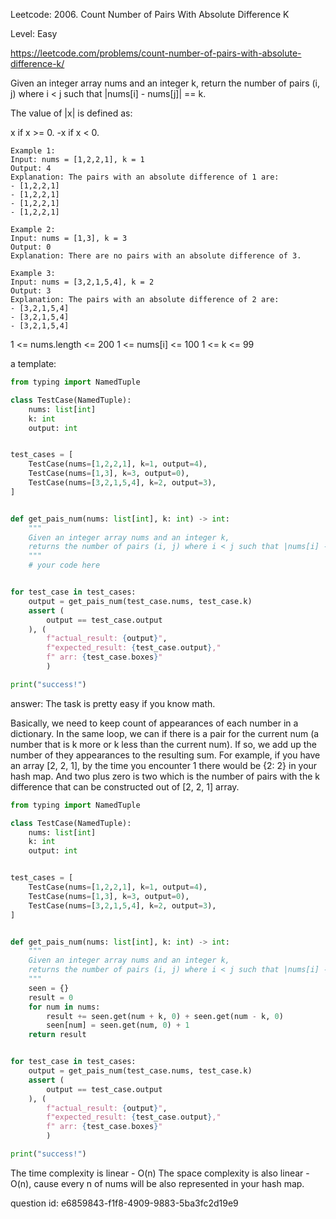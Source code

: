 Leetcode: 2006. Count Number of Pairs With Absolute Difference K

Level: Easy

https://leetcode.com/problems/count-number-of-pairs-with-absolute-difference-k/

Given an integer array nums and an integer k, 
return the number of pairs (i, j) where i < j such that |nums[i] - nums[j]| == k.

The value of |x| is defined as:

x if x >= 0.
-x if x < 0.

```
Example 1:
Input: nums = [1,2,2,1], k = 1
Output: 4
Explanation: The pairs with an absolute difference of 1 are:
- [1,2,2,1]
- [1,2,2,1]
- [1,2,2,1]
- [1,2,2,1]

Example 2:
Input: nums = [1,3], k = 3
Output: 0
Explanation: There are no pairs with an absolute difference of 3.

Example 3:
Input: nums = [3,2,1,5,4], k = 2
Output: 3
Explanation: The pairs with an absolute difference of 2 are:
- [3,2,1,5,4]
- [3,2,1,5,4]
- [3,2,1,5,4]
```

1 <= nums.length <= 200
1 <= nums[i] <= 100
1 <= k <= 99

a template:
```python
from typing import NamedTuple

class TestCase(NamedTuple):
    nums: list[int]
    k: int
    output: int


test_cases = [
    TestCase(nums=[1,2,2,1], k=1, output=4),
    TestCase(nums=[1,3], k=3, output=0),
    TestCase(nums=[3,2,1,5,4], k=2, output=3),
]


def get_pais_num(nums: list[int], k: int) -> int:
    """
    Given an integer array nums and an integer k, 
    returns the number of pairs (i, j) where i < j such that |nums[i] - nums[j]| == k.
    """
    # your code here


for test_case in test_cases:
    output = get_pais_num(test_case.nums, test_case.k)
    assert (
        output == test_case.output
    ), (
        f"actual_result: {output}",
        f"expected_result: {test_case.output}," 
        f" arr: {test_case.boxes}"
        )

print("success!")
```

answer:
The task is pretty easy if you know math.

Basically, we need to keep count of appearances of each number in a dictionary.
In the same loop, we can if there is a pair for the current num (a number that is
k more or k less than the current num). If so, we add up the number of they
appearances to the resulting sum.
For example, if you have an array [2, 2, 1], by the time you encounter 1
there would be {2: 2} in your hash map. And two plus zero is two which
is the number of pairs with the k difference that can be constructed out of 
[2, 2, 1] array.


```python
from typing import NamedTuple

class TestCase(NamedTuple):
    nums: list[int]
    k: int
    output: int


test_cases = [
    TestCase(nums=[1,2,2,1], k=1, output=4),
    TestCase(nums=[1,3], k=3, output=0),
    TestCase(nums=[3,2,1,5,4], k=2, output=3),
]


def get_pais_num(nums: list[int], k: int) -> int:
    """
    Given an integer array nums and an integer k, 
    returns the number of pairs (i, j) where i < j such that |nums[i] - nums[j]| == k.
    """
    seen = {}
    result = 0
    for num in nums:
        result += seen.get(num + k, 0) + seen.get(num - k, 0)
        seen[num] = seen.get(num, 0) + 1
    return result


for test_case in test_cases:
    output = get_pais_num(test_case.nums, test_case.k)
    assert (
        output == test_case.output
    ), (
        f"actual_result: {output}",
        f"expected_result: {test_case.output}," 
        f" arr: {test_case.boxes}"
        )

print("success!")
```

The time complexity is linear - O(n)
The space complexity is also linear - O(n),
cause every n of nums will be also represented in
your hash map.

question id: e6859843-f1f8-4909-9883-5ba3fc2d19e9